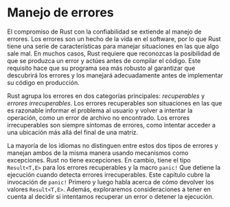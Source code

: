 # Manejo de errores

El compromiso de Rust con la confiabilidad se extiende al manejo de errores. Los errores son un hecho de la vida en el software, por lo que Rust tiene una serie de características para manejar situaciones en las que algo sale mal. En muchos casos, Rust requiere que reconozcas la posibilidad de que se produzca un error y actúes antes de compilar el código. Este requisito hace que su programa sea más robusto al garantizar que descubrirá los errores y los manejará adecuadamente antes de implementar su código en producción.

Rust agrupa los errores en dos categorías principales: *recuperables* y *errores irrecuperables*. Los errores recuperables son situaciones en las que es razonable informar el problema al usuario y volver a intentar la operación, como un error de archivo no encontrado. Los errores irrecuperables son siempre síntomas de errores, como intentar acceder a una ubicación más allá del final de una matriz.

La mayoría de los idiomas no distinguen entre estos dos tipos de errores y manejan ambos de la misma manera usando mecanismos como excepciones. Rust no tiene excepciones. En cambio, tiene el tipo `Result<T,E>` para los errores recuperables y la macro `panic!` Que detiene la ejecución cuando detecta errores irrecuperables. Este capítulo cubre la invocación de `panic!` Primero y luego habla acerca de cómo devolver los valores `Result<T,E>`. Además, exploraremos consideraciones a tener en cuenta al decidir si intentamos recuperar un error o detener la ejecución.
